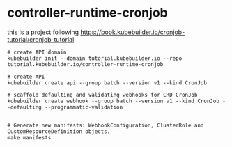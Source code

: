 # controller-runtime-cronjob

this is a project following https://book.kubebuilder.io/cronjob-tutorial/cronjob-tutorial

```
# create API domain
kubebuilder init --domain tutorial.kubebuilder.io --repo tutorial.kubebuilder.io/controller-runtime-cronjob

# create API
kubebuilder create api --group batch --version v1 --kind CronJob

# scaffold defaulting and validating webhooks for CRD CronJob 
kubebuilder create webhook --group batch --version v1 --kind CronJob --defaulting --programmatic-validation


# Generate new manifests: WebhookConfiguration, ClusterRole and CustomResourceDefinition objects.
make manifests

```
